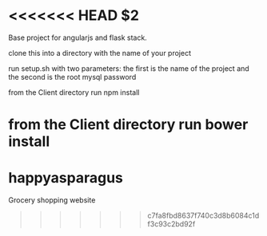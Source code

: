 <<<<<<< HEAD
$2
===========

Base project for angularjs and flask stack.

clone this into a directory with the name of your project

run setup.sh with two parameters: the first is the name of the project and the second is the root mysql password

from the Client directory run npm install

from the Client directory run bower install
=======
happyasparagus
==============

Grocery shopping website
>>>>>>> c7fa8fbd8637f740c3d8b6084c1df3c93c2bd92f
